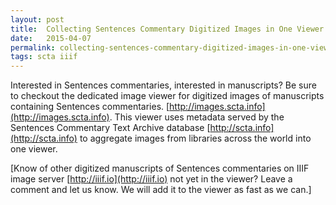 ```yaml
---
layout: post
title:  Collecting Sentences Commentary Digitized Images in One Viewer
date:   2015-04-07
permalink: collecting-sentences-commentary-digitized-images-in-one-viewer/
tags: scta iiif
---
```


Interested in Sentences commentaries, interested in manuscripts? Be sure to checkout the dedicated image viewer for digitized images of manuscripts containing Sentences commentaries. [http://images.scta.info](http://images.scta.info). This viewer uses metadata served by the Sentences Commentary Text Archive database [http://scta.info](http://scta.info) to aggregate images from libraries across the world into one viewer.

[Know of other digitized manuscripts of Sentences commentaries on IIIF image server [http://iiif.io](http://iiif.io) not yet in the viewer? Leave a comment and let us know. We will add it to the viewer as fast as we can.]
